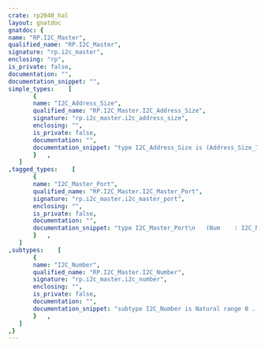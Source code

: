 ```yaml
---
crate: rp2040_hal
layout: gnatdoc
gnatdoc: {
name: "RP.I2C_Master",
qualified_name: "RP.I2C_Master",
signature: "rp.i2c_master",
enclosing: "rp",
is_private: false,
documentation: "",
documentation_snippet: "",
simple_types:    [
       {
       name: "I2C_Address_Size",
       qualified_name: "RP.I2C_Master.I2C_Address_Size",
       signature: "rp.i2c_master.i2c_address_size",
       enclosing: "",
       is_private: false,
       documentation: "",
       documentation_snippet: "type I2C_Address_Size is (Address_Size_7b, Address_Size_10b);",
       }   ,
   ]
,tagged_types:    [
       {
       name: "I2C_Master_Port",
       qualified_name: "RP.I2C_Master.I2C_Master_Port",
       signature: "rp.i2c_master.i2c_master_port",
       enclosing: "",
       is_private: false,
       documentation: "",
       documentation_snippet: "type I2C_Master_Port\n   (Num    : I2C_Number;\n    Periph : not null access RP2040_SVD.I2C.I2C_Peripheral)\nis new HAL.I2C.I2C_Port with private;",
       }   ,
   ]
,subtypes:    [
       {
       name: "I2C_Number",
       qualified_name: "RP.I2C_Master.I2C_Number",
       signature: "rp.i2c_master.i2c_number",
       enclosing: "",
       is_private: false,
       documentation: "",
       documentation_snippet: "subtype I2C_Number is Natural range 0 .. 1;",
       }   ,
   ]
,}
---
```

